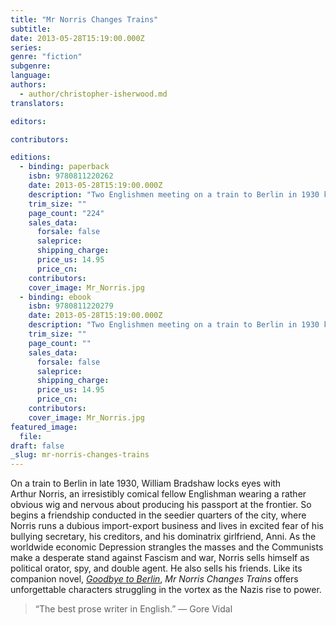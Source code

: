 ```yaml
---
title: "Mr Norris Changes Trains"
subtitle:
date: 2013-05-28T15:19:00.000Z
series:
genre: "fiction"
subgenre:
language:
authors:
  - author/christopher-isherwood.md
translators:

editors:

contributors:

editions:
  - binding: paperback
    isbn: 9780811220262
    date: 2013-05-28T15:19:00.000Z
    description: "Two Englishmen meeting on a train to Berlin in 1930 kick off one of Isherwood’s most enduring novels "
    trim_size: ""
    page_count: "224"
    sales_data:
      forsale: false
      saleprice:
      shipping_charge:
      price_us: 14.95
      price_cn:
    contributors:
    cover_image: Mr_Norris.jpg
  - binding: ebook
    isbn: 9780811220279
    date: 2013-05-28T15:19:00.000Z
    description: "Two Englishmen meeting on a train to Berlin in 1930 kick off one of Isherwood’s most enduring novels "
    trim_size: ""
    page_count: ""
    sales_data:
      forsale: false
      saleprice:
      shipping_charge:
      price_us: 14.95
      price_cn:
    contributors:
    cover_image: Mr_Norris.jpg
featured_image:
  file:
draft: false
_slug: mr-norris-changes-trains
---
```


On a train to Berlin in late 1930, William Bradshaw locks eyes with Arthur Norris, an irresistibly comical fellow Englishman wearing a rather obvious wig and nervous about producing his passport at the frontier. So begins a friendship conducted in the seedier quarters of the city, where Norris runs a dubious import-export business and lives in excited fear of his bullying secretary, his creditors, and his dominatrix girlfriend, Anni. As the worldwide economic Depression strangles the masses and the Communists make a desperate stand against Fascism and war, Norris sells himself as political orator, spy, and double agent. He also sells his friends. Like its companion novel, [_Goodbye to Berlin_](http://ndbooks.com/book/goodbye-to-berlin), _Mr Norris Changes Trains_ offers unforgettable characters struggling in the vortex as the Nazis rise to power.

> “The best prose writer in English.”
> — Gore Vidal


